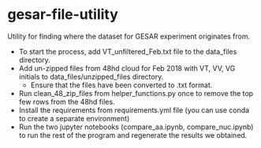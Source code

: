 # gesar-file-utility

Utility for finding where the dataset for GESAR experiment originates from.

* To start the process, add VT_unfiltered_Feb.txt file to the data_files directory.
* Add un-zipped files from 48hd cloud for Feb 2018 with VT, VV, VG initials to data_files/unzipped_files directory.
    * Ensure that the files have been converted to .txt format.
* Run clean_48_zip_files from helper_functions.py once to remove the top few rows from the 48hd files.
* Install the requirements from requirements.yml file (you can use conda to create a separate environment)
* Run the two jupyter notebooks (compare_aa.ipynb, compare_nuc.ipynb) to run the rest of the program and regenerate the results we obtained.